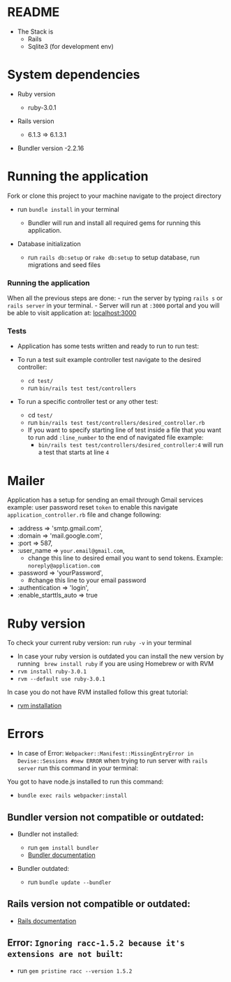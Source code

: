# README

- The Stack is
  - Rails
  - Sqlite3 (for development env)

# System dependencies

- Ruby version

  - ruby-3.0.1

* Rails version

  - 6.1.3 => 6.1.3.1

* Bundler version
  -2.2.16

# Running the application

Fork or clone this project to your machine navigate to the project directory

- run `bundle install` in your terminal

  - Bundler will run and install all required gems for running this application.

- Database initialization
  - run `rails db:setup` or `rake db:setup` to setup database, run migrations and seed files

### Running the application

When all the previous steps are done: - run the server by typing `rails s` or `rails server` in your terminal. - Server will run at `:3000` portal and you will be able to visit application at: [localhost:3000]("http://localhost:3000/)

### Tests

- Application has some tests written and ready to run to run test:

- To run a test suit example controller test navigate to the desired controller:
  - `cd test/`
  - run `bin/rails test test/controllers`
- To run a specific controller test or any other test:
  - cd `test/`
  - run `bin/rails test test/controllers/desired_controller.rb`
  - If you want to specify starting line of test inside a file that you want to run add `:line_number` to the end of navigated file example:
    - `bin/rails test test/controllers/desired_controller:4` will run a test that starts at line `4`

# Mailer

Application has a setup for sending an email through Gmail services example: user password reset `token` to enable this navigate `application_controller.rb` file and change following:

- :address => 'smtp.gmail.com',
- :domain => 'mail.google.com',
- :port => 587,
- :user_name => `your.email@gmail.com`,
  - change this line to desired email you want to send tokens. Example: `noreply@application.com`
- :password => 'yourPassword',
  - #change this line to your email password
- :authentication => 'login',
- :enable_starttls_auto => true

# Ruby version

To check your current ruby version: run `ruby -v` in your terminal

- In case your ruby version is outdated you can install the new version by running ` brew install ruby` if you are using Homebrew or with RVM
- `rvm install ruby-3.0.1`
- `rvm --default use ruby-3.0.1`

In case you do not have RVM installed follow this great tutorial:

- [rvm installation](https://www.phusionpassenger.com/library/walkthroughs/deploy/ruby/ownserver/nginx/oss/install_language_runtime.html)

# Errors

- In case of Error: `Webpacker::Manifest::MissingEntryError in Devise::Sessions #new ERROR` when trying to run server with `rails server` run this command in your terminal:

You got to have node.js installed to run this command:

- `bundle exec rails webpacker:install`

## Bundler version not compatible or outdated:

- Bundler not installed:
  - run `gem install bundler`
  - [Bundler documentation](https://bundler.io/)
- Bundler outdated:

  - run `bundle update --bundler`

## Rails version not compatible or outdated:

- [Rails documentation](https://github.com/rails/rails)

## Error: `Ignoring racc-1.5.2 because it's extensions are not built`:

- run `gem pristine racc --version 1.5.2`
